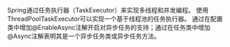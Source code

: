Spring通过任务执行器（TaskExecutor）来实现多线程和并发编程。
使用ThreadPoolTaskExecutor可以实现一个基于线程池的任务执行器。
通过在配置类中增加@EnableAsync注解开启对异步任务的支持；通过在任务类中增加@Async注解表明其是一个异步任务类或异步任务方法。